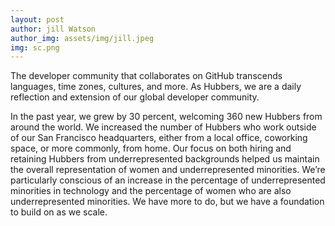 ```yaml
---
layout: post
author: jill Watson
author_img: assets/img/jill.jpeg
img: sc.png
---
```

The developer community that collaborates on GitHub transcends languages, time zones, cultures, and more. As Hubbers, we are a daily reflection and extension of our global developer community. 

In the past year, we grew by 30 percent, welcoming 360 new Hubbers from around the world. We increased the number of Hubbers who work outside of our San Francisco headquarters, either from a local office, coworking space, or more commonly, from home. Our focus on both hiring and retaining Hubbers from underrepresented backgrounds helped us maintain the overall representation of women and underrepresented minorities. We’re particularly conscious of an increase in the percentage of underrepresented minorities in technology and the percentage of women who are also underrepresented minorities. We have more to do, but we have a foundation to build on as we scale.

